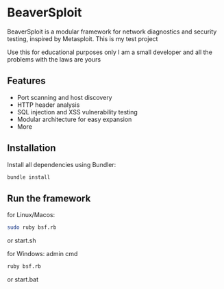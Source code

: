 # BeaverSploit  

BeaverSploit is a modular framework for network diagnostics and security testing, inspired by Metasploit.
This is my test project

Use this for educational purposes only
I am a small developer and all the problems with the laws are yours

## Features  
- Port scanning and host discovery  
- HTTP header analysis  
- SQL injection and XSS vulnerability testing  
- Modular architecture for easy expansion  
- More

## Installation  
Install all dependencies using Bundler:  
```sh
bundle install
```

## Run the framework
for Linux/Macos:
```sh
sudo ruby bsf.rb
```
or start.sh

for Windows:
admin cmd
```sh
ruby bsf.rb
```
or start.bat
